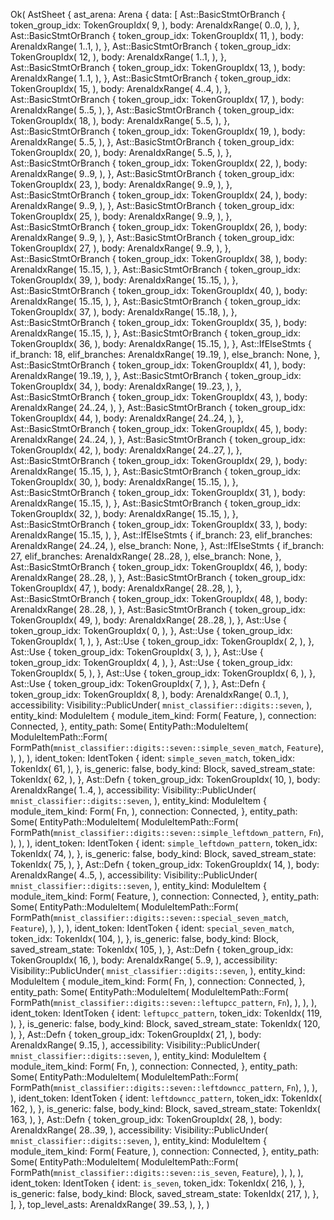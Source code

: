 Ok(
    AstSheet {
        ast_arena: Arena {
            data: [
                Ast::BasicStmtOrBranch {
                    token_group_idx: TokenGroupIdx(
                        9,
                    ),
                    body: ArenaIdxRange(
                        0..0,
                    ),
                },
                Ast::BasicStmtOrBranch {
                    token_group_idx: TokenGroupIdx(
                        11,
                    ),
                    body: ArenaIdxRange(
                        1..1,
                    ),
                },
                Ast::BasicStmtOrBranch {
                    token_group_idx: TokenGroupIdx(
                        12,
                    ),
                    body: ArenaIdxRange(
                        1..1,
                    ),
                },
                Ast::BasicStmtOrBranch {
                    token_group_idx: TokenGroupIdx(
                        13,
                    ),
                    body: ArenaIdxRange(
                        1..1,
                    ),
                },
                Ast::BasicStmtOrBranch {
                    token_group_idx: TokenGroupIdx(
                        15,
                    ),
                    body: ArenaIdxRange(
                        4..4,
                    ),
                },
                Ast::BasicStmtOrBranch {
                    token_group_idx: TokenGroupIdx(
                        17,
                    ),
                    body: ArenaIdxRange(
                        5..5,
                    ),
                },
                Ast::BasicStmtOrBranch {
                    token_group_idx: TokenGroupIdx(
                        18,
                    ),
                    body: ArenaIdxRange(
                        5..5,
                    ),
                },
                Ast::BasicStmtOrBranch {
                    token_group_idx: TokenGroupIdx(
                        19,
                    ),
                    body: ArenaIdxRange(
                        5..5,
                    ),
                },
                Ast::BasicStmtOrBranch {
                    token_group_idx: TokenGroupIdx(
                        20,
                    ),
                    body: ArenaIdxRange(
                        5..5,
                    ),
                },
                Ast::BasicStmtOrBranch {
                    token_group_idx: TokenGroupIdx(
                        22,
                    ),
                    body: ArenaIdxRange(
                        9..9,
                    ),
                },
                Ast::BasicStmtOrBranch {
                    token_group_idx: TokenGroupIdx(
                        23,
                    ),
                    body: ArenaIdxRange(
                        9..9,
                    ),
                },
                Ast::BasicStmtOrBranch {
                    token_group_idx: TokenGroupIdx(
                        24,
                    ),
                    body: ArenaIdxRange(
                        9..9,
                    ),
                },
                Ast::BasicStmtOrBranch {
                    token_group_idx: TokenGroupIdx(
                        25,
                    ),
                    body: ArenaIdxRange(
                        9..9,
                    ),
                },
                Ast::BasicStmtOrBranch {
                    token_group_idx: TokenGroupIdx(
                        26,
                    ),
                    body: ArenaIdxRange(
                        9..9,
                    ),
                },
                Ast::BasicStmtOrBranch {
                    token_group_idx: TokenGroupIdx(
                        27,
                    ),
                    body: ArenaIdxRange(
                        9..9,
                    ),
                },
                Ast::BasicStmtOrBranch {
                    token_group_idx: TokenGroupIdx(
                        38,
                    ),
                    body: ArenaIdxRange(
                        15..15,
                    ),
                },
                Ast::BasicStmtOrBranch {
                    token_group_idx: TokenGroupIdx(
                        39,
                    ),
                    body: ArenaIdxRange(
                        15..15,
                    ),
                },
                Ast::BasicStmtOrBranch {
                    token_group_idx: TokenGroupIdx(
                        40,
                    ),
                    body: ArenaIdxRange(
                        15..15,
                    ),
                },
                Ast::BasicStmtOrBranch {
                    token_group_idx: TokenGroupIdx(
                        37,
                    ),
                    body: ArenaIdxRange(
                        15..18,
                    ),
                },
                Ast::BasicStmtOrBranch {
                    token_group_idx: TokenGroupIdx(
                        35,
                    ),
                    body: ArenaIdxRange(
                        15..15,
                    ),
                },
                Ast::BasicStmtOrBranch {
                    token_group_idx: TokenGroupIdx(
                        36,
                    ),
                    body: ArenaIdxRange(
                        15..15,
                    ),
                },
                Ast::IfElseStmts {
                    if_branch: 18,
                    elif_branches: ArenaIdxRange(
                        19..19,
                    ),
                    else_branch: None,
                },
                Ast::BasicStmtOrBranch {
                    token_group_idx: TokenGroupIdx(
                        41,
                    ),
                    body: ArenaIdxRange(
                        19..19,
                    ),
                },
                Ast::BasicStmtOrBranch {
                    token_group_idx: TokenGroupIdx(
                        34,
                    ),
                    body: ArenaIdxRange(
                        19..23,
                    ),
                },
                Ast::BasicStmtOrBranch {
                    token_group_idx: TokenGroupIdx(
                        43,
                    ),
                    body: ArenaIdxRange(
                        24..24,
                    ),
                },
                Ast::BasicStmtOrBranch {
                    token_group_idx: TokenGroupIdx(
                        44,
                    ),
                    body: ArenaIdxRange(
                        24..24,
                    ),
                },
                Ast::BasicStmtOrBranch {
                    token_group_idx: TokenGroupIdx(
                        45,
                    ),
                    body: ArenaIdxRange(
                        24..24,
                    ),
                },
                Ast::BasicStmtOrBranch {
                    token_group_idx: TokenGroupIdx(
                        42,
                    ),
                    body: ArenaIdxRange(
                        24..27,
                    ),
                },
                Ast::BasicStmtOrBranch {
                    token_group_idx: TokenGroupIdx(
                        29,
                    ),
                    body: ArenaIdxRange(
                        15..15,
                    ),
                },
                Ast::BasicStmtOrBranch {
                    token_group_idx: TokenGroupIdx(
                        30,
                    ),
                    body: ArenaIdxRange(
                        15..15,
                    ),
                },
                Ast::BasicStmtOrBranch {
                    token_group_idx: TokenGroupIdx(
                        31,
                    ),
                    body: ArenaIdxRange(
                        15..15,
                    ),
                },
                Ast::BasicStmtOrBranch {
                    token_group_idx: TokenGroupIdx(
                        32,
                    ),
                    body: ArenaIdxRange(
                        15..15,
                    ),
                },
                Ast::BasicStmtOrBranch {
                    token_group_idx: TokenGroupIdx(
                        33,
                    ),
                    body: ArenaIdxRange(
                        15..15,
                    ),
                },
                Ast::IfElseStmts {
                    if_branch: 23,
                    elif_branches: ArenaIdxRange(
                        24..24,
                    ),
                    else_branch: None,
                },
                Ast::IfElseStmts {
                    if_branch: 27,
                    elif_branches: ArenaIdxRange(
                        28..28,
                    ),
                    else_branch: None,
                },
                Ast::BasicStmtOrBranch {
                    token_group_idx: TokenGroupIdx(
                        46,
                    ),
                    body: ArenaIdxRange(
                        28..28,
                    ),
                },
                Ast::BasicStmtOrBranch {
                    token_group_idx: TokenGroupIdx(
                        47,
                    ),
                    body: ArenaIdxRange(
                        28..28,
                    ),
                },
                Ast::BasicStmtOrBranch {
                    token_group_idx: TokenGroupIdx(
                        48,
                    ),
                    body: ArenaIdxRange(
                        28..28,
                    ),
                },
                Ast::BasicStmtOrBranch {
                    token_group_idx: TokenGroupIdx(
                        49,
                    ),
                    body: ArenaIdxRange(
                        28..28,
                    ),
                },
                Ast::Use {
                    token_group_idx: TokenGroupIdx(
                        0,
                    ),
                },
                Ast::Use {
                    token_group_idx: TokenGroupIdx(
                        1,
                    ),
                },
                Ast::Use {
                    token_group_idx: TokenGroupIdx(
                        2,
                    ),
                },
                Ast::Use {
                    token_group_idx: TokenGroupIdx(
                        3,
                    ),
                },
                Ast::Use {
                    token_group_idx: TokenGroupIdx(
                        4,
                    ),
                },
                Ast::Use {
                    token_group_idx: TokenGroupIdx(
                        5,
                    ),
                },
                Ast::Use {
                    token_group_idx: TokenGroupIdx(
                        6,
                    ),
                },
                Ast::Use {
                    token_group_idx: TokenGroupIdx(
                        7,
                    ),
                },
                Ast::Defn {
                    token_group_idx: TokenGroupIdx(
                        8,
                    ),
                    body: ArenaIdxRange(
                        0..1,
                    ),
                    accessibility: Visibility::PublicUnder(
                        `mnist_classifier::digits::seven`,
                    ),
                    entity_kind: ModuleItem {
                        module_item_kind: Form(
                            Feature,
                        ),
                        connection: Connected,
                    },
                    entity_path: Some(
                        EntityPath::ModuleItem(
                            ModuleItemPath::Form(
                                FormPath(`mnist_classifier::digits::seven::simple_seven_match`, `Feature`),
                            ),
                        ),
                    ),
                    ident_token: IdentToken {
                        ident: `simple_seven_match`,
                        token_idx: TokenIdx(
                            61,
                        ),
                    },
                    is_generic: false,
                    body_kind: Block,
                    saved_stream_state: TokenIdx(
                        62,
                    ),
                },
                Ast::Defn {
                    token_group_idx: TokenGroupIdx(
                        10,
                    ),
                    body: ArenaIdxRange(
                        1..4,
                    ),
                    accessibility: Visibility::PublicUnder(
                        `mnist_classifier::digits::seven`,
                    ),
                    entity_kind: ModuleItem {
                        module_item_kind: Form(
                            Fn,
                        ),
                        connection: Connected,
                    },
                    entity_path: Some(
                        EntityPath::ModuleItem(
                            ModuleItemPath::Form(
                                FormPath(`mnist_classifier::digits::seven::simple_leftdown_pattern`, `Fn`),
                            ),
                        ),
                    ),
                    ident_token: IdentToken {
                        ident: `simple_leftdown_pattern`,
                        token_idx: TokenIdx(
                            74,
                        ),
                    },
                    is_generic: false,
                    body_kind: Block,
                    saved_stream_state: TokenIdx(
                        75,
                    ),
                },
                Ast::Defn {
                    token_group_idx: TokenGroupIdx(
                        14,
                    ),
                    body: ArenaIdxRange(
                        4..5,
                    ),
                    accessibility: Visibility::PublicUnder(
                        `mnist_classifier::digits::seven`,
                    ),
                    entity_kind: ModuleItem {
                        module_item_kind: Form(
                            Feature,
                        ),
                        connection: Connected,
                    },
                    entity_path: Some(
                        EntityPath::ModuleItem(
                            ModuleItemPath::Form(
                                FormPath(`mnist_classifier::digits::seven::special_seven_match`, `Feature`),
                            ),
                        ),
                    ),
                    ident_token: IdentToken {
                        ident: `special_seven_match`,
                        token_idx: TokenIdx(
                            104,
                        ),
                    },
                    is_generic: false,
                    body_kind: Block,
                    saved_stream_state: TokenIdx(
                        105,
                    ),
                },
                Ast::Defn {
                    token_group_idx: TokenGroupIdx(
                        16,
                    ),
                    body: ArenaIdxRange(
                        5..9,
                    ),
                    accessibility: Visibility::PublicUnder(
                        `mnist_classifier::digits::seven`,
                    ),
                    entity_kind: ModuleItem {
                        module_item_kind: Form(
                            Fn,
                        ),
                        connection: Connected,
                    },
                    entity_path: Some(
                        EntityPath::ModuleItem(
                            ModuleItemPath::Form(
                                FormPath(`mnist_classifier::digits::seven::leftupcc_pattern`, `Fn`),
                            ),
                        ),
                    ),
                    ident_token: IdentToken {
                        ident: `leftupcc_pattern`,
                        token_idx: TokenIdx(
                            119,
                        ),
                    },
                    is_generic: false,
                    body_kind: Block,
                    saved_stream_state: TokenIdx(
                        120,
                    ),
                },
                Ast::Defn {
                    token_group_idx: TokenGroupIdx(
                        21,
                    ),
                    body: ArenaIdxRange(
                        9..15,
                    ),
                    accessibility: Visibility::PublicUnder(
                        `mnist_classifier::digits::seven`,
                    ),
                    entity_kind: ModuleItem {
                        module_item_kind: Form(
                            Fn,
                        ),
                        connection: Connected,
                    },
                    entity_path: Some(
                        EntityPath::ModuleItem(
                            ModuleItemPath::Form(
                                FormPath(`mnist_classifier::digits::seven::leftdowncc_pattern`, `Fn`),
                            ),
                        ),
                    ),
                    ident_token: IdentToken {
                        ident: `leftdowncc_pattern`,
                        token_idx: TokenIdx(
                            162,
                        ),
                    },
                    is_generic: false,
                    body_kind: Block,
                    saved_stream_state: TokenIdx(
                        163,
                    ),
                },
                Ast::Defn {
                    token_group_idx: TokenGroupIdx(
                        28,
                    ),
                    body: ArenaIdxRange(
                        28..39,
                    ),
                    accessibility: Visibility::PublicUnder(
                        `mnist_classifier::digits::seven`,
                    ),
                    entity_kind: ModuleItem {
                        module_item_kind: Form(
                            Feature,
                        ),
                        connection: Connected,
                    },
                    entity_path: Some(
                        EntityPath::ModuleItem(
                            ModuleItemPath::Form(
                                FormPath(`mnist_classifier::digits::seven::is_seven`, `Feature`),
                            ),
                        ),
                    ),
                    ident_token: IdentToken {
                        ident: `is_seven`,
                        token_idx: TokenIdx(
                            216,
                        ),
                    },
                    is_generic: false,
                    body_kind: Block,
                    saved_stream_state: TokenIdx(
                        217,
                    ),
                },
            ],
        },
        top_level_asts: ArenaIdxRange(
            39..53,
        ),
    },
)